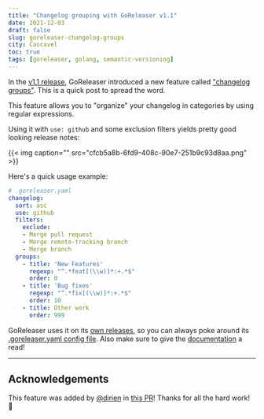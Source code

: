 ```yaml
---
title: "Changelog grouping with GoReleaser v1.1"
date: 2021-12-03
draft: false
slug: goreleaser-changelog-groups
city: Cascavel
toc: true
tags: [goreleaser, golang, semantic-versioning]
---
```


In the [v1.1 release](https://github.com/goreleaser/goreleaser/releases/tag/v1.1.0), GoReleaser introduced a new feature called ["changelog groups"](https://goreleaser.com/customization/changelog/). This is a quick post to spread the word.

This feature allows you to "organize" your changelog in categories by using regular expressions.

Using it with `use: github` and some exclusion filters yields pretty good looking release notes:

{{< img caption="" src="cfcb5a8b-6fd9-408c-90e7-251b9c93d8aa.png" >}}

Here's a quick usage example:

```yaml
# .goreleaser.yaml
changelog:
  sort: asc
  use: github
  filters:
    exclude:
    - Merge pull request
    - Merge remote-tracking branch
    - Merge branch
  groups:
    - title: 'New Features'
      regexp: "^.*feat[(\\w)]*:+.*$"
      order: 0
    - title: 'Bug fixes'
      regexp: "^.*fix[(\\w)]*:+.*$"
      order: 10
    - title: Other work
      order: 999
```

GoReleaser uses it on its [own releases](https://github.com/goreleaser/goreleaser/releases), so you can always poke around its [.goreleaser.yaml config file](https://github.com/goreleaser/goreleaser/blob/main/.goreleaser.yaml). Also make sure to give the [documentation](https://goreleaser.com/customization/changelog/?h=groups) a read!

---

## Acknowledgements

This feature was added by [@dirien](https://github.com/dirien) in [this PR](https://github.com/goreleaser/goreleaser/pull/2670)! Thanks for all the hard work! 🙏
